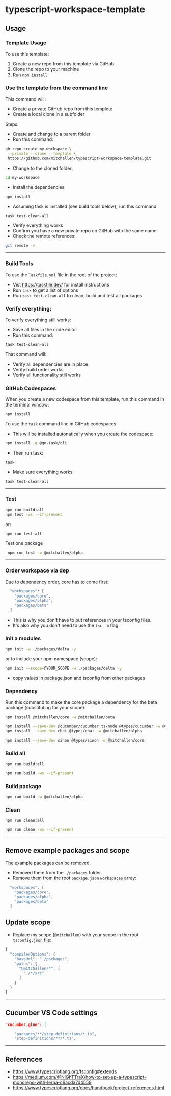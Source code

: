 typescript-workspace-template
==

## Usage

### Template Usage

To use this template:

1. Create a new repo from this template via GitHub
2. Clone the repo to your machine
3. Run `npm install`

### Use the template from the command line

This command will:

* Create a private GitHub repo from this templete
* Create a local clone in a subfolder 

Steps:

* Create and change to a parent folder
* Run this command:
```sh
gh repo create my-workspace \
 --private --clone --template \
 https://github.com/mitchallen/typescript-workspace-template.git
```
* Change to the cloned folder:
```sh
cd my-workspace
```
* Install the dependencies:
```sh
npm install
```
* Assuming task is installed (see build tools below), run this command:
```sh
task test-clean-all
```
* Verify everything works
* Confirm you have a new private repo on GitHub with the same name
* Check the remote references:
```sh
git remote -v
```

* * *

### Build Tools

To use the `Taskfile.yml` file in the root of the project:
* Vist https://taskfile.dev/ for install instructions
* Run `task` to get a list of options
* Run `task test-clean-all` to clean, build and test all packages

### Verify everything:

To verify everything still works:

* Save all files in the code editor
* Run this command:
```sh
task test-clean-all
```

That command will:

* Verify all dependencies are in place
* Verify build order works
* Verify all functionality still works

### GitHub Codespaces

When you create a new codespace from this template, run this command in the terminal window:

```sh
npm install
```

To use the `task` command line in GitHub codespaces:

* This will be installed autonatically when you create the codespace:
```sh
npm install -g @go-task/cli
```
* Then run task:
```sh
task
```
* Make sure everything works:
```sh
task test-clean-all
```

* * *

### Test

```sh
npm run build:all
npm test -ws --if-present
```

or:

```sh
npm run test:all
```

Test one package

```sh
 npm run test -w @mitchallen/alpha 
```

* * *

### Order workspace via dep

Due to dependency order, core has to come first:

```sh
  "workspaces": [
    "packages/core",
    "packages/alpha",
    "packages/beta"
  ]
```

* This is why you don't have to put references in your tsconfig files. 
* It's also why you don't need to use the `tsc -b` flag.

### Init a modules

```sh
npm init -w ./packages/delta -y
```

or to include your npm namespace (scope):

```sh
npm init --scope=@YOUR_SCOPE -w ./packages/delta -y
```

* copy values in package.json and tsconfig from other packages

### Dependency

Run this command to make the core package a dependency for the beta package (substituting for your scope):

```sh
npm install @mitchallen/core -w @mitchallen/beta
```

```sh
npm install --save-dev @cucumber/cucumber ts-node @types/cucumber -w @mitchallen/alpha
npm install --save-dev chai @types/chai -w @mitchallen/alpha
```

```sh
npm install --save-dev sinon @types/sinon -w @mitchallen/core
```

### Build all

```sh
npm run build:all

npm run build -ws --if-present
```

### Build package

```sh
npm run build -w @mitchallen/alpha
```

### Clean

```sh
npm run clean:all

npm run clean -ws --if-present
```

* * * 

## Remove example packages and scope

The example packages can be removed.

* Removed them from the `./packages` folder.
* Remove them from the root `package.json` `workspaces` array:

```js
  "workspaces": [
    "packages/core",
    "packages/alpha",
    "packages/beta"
  ]
```

## Update scope

* Replace my scope (`@mitchallen`) with your scope in the root `tsconfig.json` file:

```js
{
  "compilerOptions": {
    "baseUrl": "./packages",
    "paths": {
      "@mitchallen/*": [
        "./*/src"
      ]
    }
  }
}
```

* * *

## Cucumber VS Code settings

```json
"cucumber.glue": [

    "packages/**/step-definitions/*.ts",
    "step-definitions/**/*.ts",
```

* * *

## References

* https://www.typescriptlang.org/tsconfig#extends
* https://medium.com/@NiGhTTraX/how-to-set-up-a-typescript-monorepo-with-lerna-c6acda7d4559
* https://www.typescriptlang.org/docs/handbook/project-references.html


